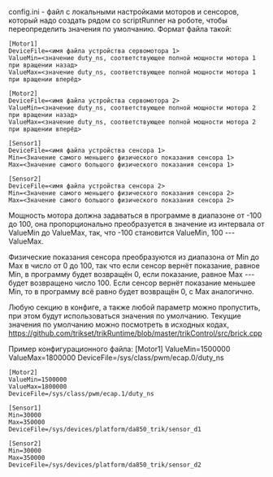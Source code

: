config.ini - файл с локальными настройками моторов и сенсоров, который надо создать рядом со scriptRunner на роботе, чтобы переопределить значения по умолчанию. Формат файла такой:

    [Motor1]
    DeviceFile=<имя файла устройства сервомотора 1>
    ValueMin=<значение duty_ns, соответствующее полной мощности мотора 1 при вращении назад>
    ValueMax=<значение duty_ns, соответствующее полной мощности мотора 1 при вращении вперёд>
    
    [Motor2]
    DeviceFile=<имя файла устройства сервомотора 2>
    ValueMin=<значение duty_ns, соответствующее полной мощности мотора 2 при вращении назад>
    ValueMax=<значение duty_ns, соответствующее полной мощности мотора 2 при вращении вперёд>
    
    [Sensor1]
    DeviceFile=<имя файла устройства сенсора 1>
    Min=<Значение самого меньшего физического показания сенсора 1>
    Max=<Значение самого большого физического показания сенсора 1>
    
    [Sensor2]
    DeviceFile=<имя файла устройства сенсора 2>
    Min=<Значение самого меньшего физического показания сенсора 2>
    Max=<Значение самого большого физического показания сенсора 2>

Мощность мотора должна задаваться в программе в диапазоне от -100 до 100, она пропорционально преобразуется в значение из интервала от ValueMin до ValueMax, так, что -100 становится ValueMin, 100 --- ValueMax.

Физические показания сенсора преобразуются из диапазона от Min до Max в число от 0 до 100, так что если сенсор вернёт показание, равное Min, в программу будет возвращён 0, если показание, равное Max --- будет возвращено число 100. Если сенсор вернёт показание меньшее Min, то в программу всё равно будет возвращён 0, с Max аналогично.

Любую секцию в конфиге, а также любой параметр можно пропустить, при этом будут использоваться значения по умолчанию. Текущие значения по умолчанию можно посмотреть в исходных кодах, https://github.com/trikset/trikRuntime/blob/master/trikControl/src/brick.cpp

Пример конфигурационного файла:
    [Motor1]
    ValueMin=1500000
    ValueMax=1800000
    DeviceFile=/sys/class/pwm/ecap.0/duty_ns
    
    [Motor2]
    ValueMin=1500000
    ValueMax=1800000
    DeviceFile=/sys/class/pwm/ecap.1/duty_ns
    
    [Sensor1]
    Min=30000
    Max=350000
    DeviceFile=/sys/devices/platform/da850_trik/sensor_d1
    
    [Sensor2]
    Min=30000
    Max=350000
    DeviceFile=/sys/devices/platform/da850_trik/sensor_d2

